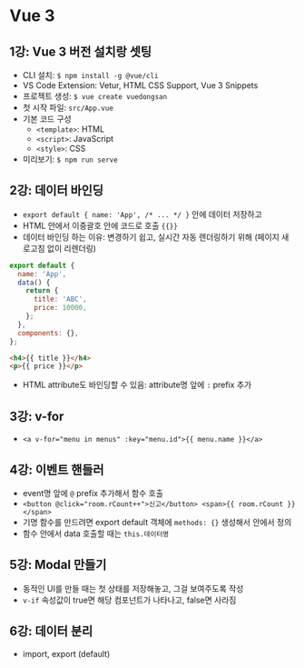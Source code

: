 # Vue 3

## 1강: Vue 3 버전 설치랑 셋팅

- CLI 설치: `$ npm install -g @vue/cli`
- VS Code Extension: Vetur, HTML CSS Support, Vue 3 Snippets
- 프로젝트 생성: `$ vue create vuedongsan`
- 첫 시작 파일: `src/App.vue`
- 기본 코드 구성
  - `<template>`: HTML
  - `<script>`: JavaScript
  - `<style>`: CSS
- 미리보기: `$ npm run serve`

## 2강: 데이터 바인딩

- `export default { name: 'App', /* ... */ }` 안에 데이터 저장하고
- HTML 안에서 이중괄호 안에 코드로 호출 `{{}}`
- 데이터 바인딩 하는 이유: 변경하기 쉽고, 실시간 자동 렌더링하기 위해 (페이지 새로고침 없이 리렌더링)

```javascript
export default {
  name: 'App',
  data() {
    return {
      title: 'ABC',
      price: 10000,
    };
  },
  components: {},
};
```

```html
<h4>{{ title }}</h4>
<p>{{ price }}</p>
```

- HTML attribute도 바인딩할 수 있음: attribute명 앞에 `:` prefix 추가

## 3강: v-for

- `<a v-for="menu in menus" :key="menu.id">{{ menu.name }}</a>`

## 4강: 이벤트 핸들러

- event명 앞에 `@` prefix 추가해서 함수 호출
- `<button @click="room.rCount++">신고</button> <span>{{ room.rCount }}</span>`
- 기명 함수를 만드려면 export default 객체에 `methods: {}` 생성해서 안에서 정의
- 함수 안에서 data 호출할 때는 `this.데이터명`

## 5강: Modal 만들기

- 동적인 UI를 만들 때는 첫 상태를 저장해놓고, 그걸 보여주도록 작성
- `v-if` 속성값이 true면 해당 컴포넌트가 나타나고, false면 사라짐

## 6강: 데이터 분리

- import, export (default)
